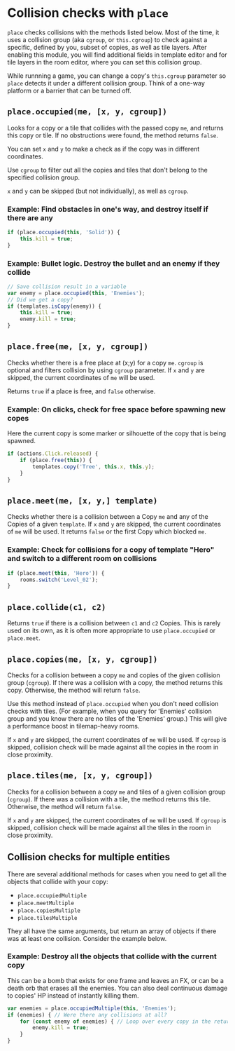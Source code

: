 # Collision checks with `place`

`place` checks collisions with the methods listed below. Most of the time, it uses a collision group (aka `cgroup`, or `this.cgroup`) to check against a specific, defined by you, subset of copies, as well as tile layers. After enabling this module, you will find additional fields in template editor and for tile layers in the room editor, where you can set this collision group.

While runnning a game, you can change a copy's `this.cgroup` parameter so `place` detects it under a different collision group. Think of a one-way platform or a barrier that can be turned off.


## `place.occupied(me, [x, y, cgroup])`

Looks for a copy or a tile that collides with the passed copy `me`, and returns this copy or tile. If no obstructions were found, the method returns `false`.

You can set `x` and `y` to make a check as if the copy was in different coordinates.

Use `cgroup` to filter out all the copies and tiles that don't belong to the specified collision group.

`x` and `y` can be skipped (but not individually), as well as `cgroup`.

### Example: Find obstacles in one's way, and destroy itself if there are any

```js
if (place.occupied(this, 'Solid')) {
    this.kill = true;
}
```

### Example: Bullet logic. Destroy the bullet and an enemy if they collide

```js
// Save collision result in a variable
var enemy = place.occupied(this, 'Enemies');
// Did we get a copy?
if (templates.isCopy(enemy)) {
    this.kill = true;
    enemy.kill = true;
}
```

## `place.free(me, [x, y, cgroup])`

Checks whether there is a free place at (x;y) for a copy `me`. `cgroup` is optional and filters collision by using `cgroup` parameter. If `x` and `y` are skipped, the current coordinates of `me` will be used.

Returns `true` if a place is free, and `false` otherwise.

### Example: On clicks, check for free space before spawning new copes

Here the current copy is some marker or silhouette of the copy that is being spawned.

```js
if (actions.Click.released) {
    if (place.free(this)) {
        templates.copy('Tree', this.x, this.y);
    }
}
```

## `place.meet(me, [x, y,] template)`

Checks whether there is a collision between a Copy `me` and any of the Copies of a given `template`. If `x` and `y` are skipped, the current coordinates of `me` will be used. It returns `false` or the first Copy which blocked `me`.

### Example: Check for collisions for a copy of template "Hero" and switch to a different room on collisions

```js
if (place.meet(this, 'Hero')) {
    rooms.switch('Level_02');
}
```

## `place.collide(c1, c2)`

Returns `true` if there is a collision between `c1` and `c2` Copies. This is rarely used on its own, as it is often more appropriate to use `place.occupied` or `place.meet`.

## `place.copies(me, [x, y, cgroup])`

Checks for a collision between a copy `me` and copies of the given collision group (`cgroup`). If there was a collision with a copy, the method returns this copy. Otherwise, the method will return `false`.

Use this method instead of `place.occupied` when you don't need collision checks with tiles. (For example, when you query for 'Enemies' collision group and you know there are no tiles of the 'Enemies' group.) This will give a performance boost in tilemap-heavy rooms.

If `x` and `y` are skipped, the current coordinates of `me` will be used. If `cgroup` is skipped, collision check will be made against all the copies in the room in close proximity.

## `place.tiles(me, [x, y, cgroup])`

Checks for a collision between a copy `me` and tiles of a given collision group (`cgroup`). If there was a collision with a tile, the method returns this tile. Otherwise, the method will return `false`.

If `x` and `y` are skipped, the current coordinates of `me` will be used. If `cgroup` is skipped, collision check will be made against all the tiles in the room in close proximity.

## Collision checks for multiple entities

There are several additional methods for cases when you need to get all the objects that collide with your copy:

* `place.occupiedMultiple`
* `place.meetMultiple`
* `place.copiesMultiple`
* `place.tilesMultiple`

They all have the same arguments, but return an array of objects if there was at least one collision. Consider the example below.

### Example: Destroy all the objects that collide with the current copy

This can be a bomb that exists for one frame and leaves an FX, or can be a death orb that erases all the enemies.
You can also deal continuous damage to copies' HP instead of instantly killing them.

```js
var enemies = place.occupiedMultiple(this, 'Enemies');
if (enemies) { // Were there any collisions at all?
    for (const enemy of enemies) { // Loop over every copy in the returned array
        enemy.kill = true;
    }
}
```
